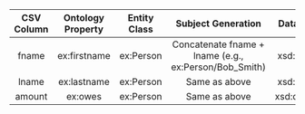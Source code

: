 | CSV Column | Ontology Property | Entity Class | Subject Generation                                  | Datatype   |
|:----------:|:-----------------:|:------------:|:---------------------------------------------------:|:----------:|
| fname	     | ex:firstname	     | ex:Person	|Concatenate fname + lname (e.g., ex:Person/Bob_Smith)|	xsd:string |
| lname	     | ex:lastname	     | ex:Person	|Same as above	| xsd:string                                       |
| amount	 | ex:owes	         | ex:Person	|Same as above	| xsd:double                                       |
